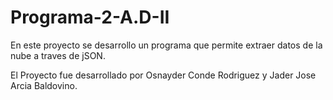 # Programa-2-A.D-II

En este proyecto se desarrollo un programa que permite extraer datos de la nube 
a traves de jSON.

El Proyecto fue desarrollado por Osnayder Conde Rodriguez y Jader Jose Arcia Baldovino.
